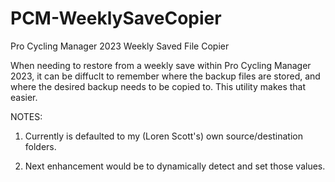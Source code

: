 # PCM-WeeklySaveCopier
Pro Cycling Manager 2023 Weekly Saved File Copier

When needing to restore from a weekly save within Pro Cycling Manager 2023, 
it can be diffuclt to remember where the backup files are stored, and where 
the desired backup needs to be copied to. This utility makes that easier.

NOTES: 

1. Currently is defaulted to my (Loren Scott's) own source/destination folders.
   
2. Next enhancement would be to dynamically detect and set those values.
